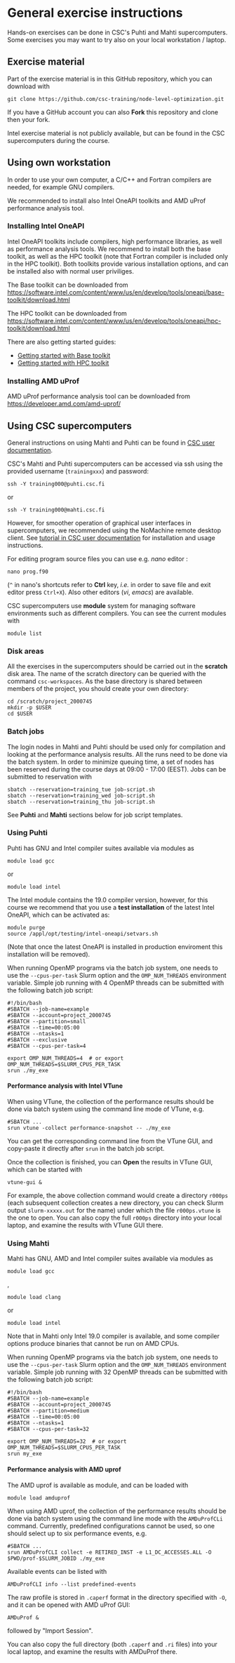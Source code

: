 # General exercise instructions

Hands-on exercises can be done in CSC's Puhti and Mahti
supercomputers. Some exercises you may want to try also on your local
workstation / laptop.

## Exercise material

Part of the exercise material is in this GitHub repository, which you
can download with

```
git clone https://github.com/csc-training/node-level-optimization.git
```

If you have a GitHub account you can also **Fork** this repository and
clone then your fork. 

Intel exercise material is not publicly available, but can be found
in the CSC supercomputers during the course.

## Using own workstation

In order to use your own computer, a C/C++ and Fortran compilers are
needed, for example GNU compilers.

We recommended to install also Intel OneAPI toolkits and AMD uProf
performance analysis tool.

### Installing Intel OneAPI

Intel OneAPI toolkits include compilers, high performance libraries,
as well as performance analysis tools. We recommend to install both
the base toolkit, as well as the HPC toolkit (note that Fortran
compiler is included only in the HPC toolkit). Both toolkits provide
various installation options, and can be installed also with normal
user priviliges.

The Base toolkit can be downloaded from
https://software.intel.com/content/www/us/en/develop/tools/oneapi/base-toolkit/download.html

The HPC toolkit can be downloaded from
https://software.intel.com/content/www/us/en/develop/tools/oneapi/hpc-toolkit/download.html

There are also getting started guides:

- [Getting started with Base
  toolkit](https://software.intel.com/content/www/us/en/develop/documentation/get-started-with-intel-oneapi-base-linux/top.html)
- [Getting started with HPC
  toolkit](https://software.intel.com/content/www/us/en/develop/documentation/get-started-with-intel-oneapi-hpc-linux/top.html)
  
### Installing AMD uProf

AMD uProf performance analysis tool can be downloaded from
https://developer.amd.com/amd-uprof/

## Using CSC supercomputers

General instructions on using Mahti and Puhti can be found in [CSC user
documentation](https://docs.csc.fi/computing/overview/).

CSC's Mahti and Puhti supercomputers can be accessed via ssh using the
provided username (`trainingxxx`) and password:
```
ssh -Y training000@puhti.csc.fi
```
or
```
ssh -Y training000@mahti.csc.fi
```
However, for smoother operation of graphical user interfaces in
supercomputers, we recommended using the NoMachine remote
desktop client. See [tutorial in CSC user
documentation](https://docs.csc.fi/support/tutorials/nomachine-usage/)
for installation and usage instructions.

For editing program source files you can use e.g. *nano* editor :

```
nano prog.f90
```
(`^` in nano's shortcuts refer to **Ctrl** key, *i.e.* in order to save file and exit editor press `Ctrl+X`).
Also other editors (*vi*, *emacs*) are available.

CSC supercomputers use **module** system for managing software
environments such as different compilers. You can see the current
modules with
```
module list
```

### Disk areas

All the exercises in the supercomputers should be carried out in the
**scratch** disk area. The name of the scratch directory can be
queried with the command `csc-workspaces`. As the base directory is
shared between members of the project, you should create your own
directory:
```
cd /scratch/project_2000745
mkdir -p $USER
cd $USER
```

### Batch jobs

The login nodes in Mahti and Puhti should be used only for compilation
and looking at the performance analysis results. All the runs need to
be done via the batch system. In order to minimize queuing time, a set
of nodes has been reserved during the course days at 09:00 - 17:00 (EEST).
Jobs can be submitted to reservation with
```
sbatch --reservation=training_tue job-script.sh
sbatch --reservation=training_wed job-script.sh
sbatch --reservation=training_thu job-script.sh
```

See **Puhti** and **Mahti** sections below for job script templates.

### Using Puhti

Puhti has GNU and Intel compiler suites available via modules as
```
module load gcc
```
or
```
module load intel
```
The Intel module contains the 19.0 compiler version, however, for this
course we recommend that you use a **test installation** of the latest
Intel OneAPI, which can be activated as:
```
module purge
source /appl/opt/testing/intel-oneapi/setvars.sh
```
(Note that once the latest OneAPI is installed in production
enviroment this installation will be removed).

When running OpenMP programs via the batch job system, one needs to use the `--cpus-per-task` Slurm option and the `OMP_NUM_THREADS` environment variable. 
Simple job running with 4 OpenMP threads can be submitted with the following batch job script:
```
#!/bin/bash
#SBATCH --job-name=example
#SBATCH --account=project_2000745
#SBATCH --partition=small
#SBATCH --time=00:05:00
#SBATCH --ntasks=1
#SBATCH --exclusive
#SBATCH --cpus-per-task=4

export OMP_NUM_THREADS=4  # or export OMP_NUM_THREADS=$SLURM_CPUS_PER_TASK
srun ./my_exe
```

#### Performance analysis with Intel VTune

When using VTune, the collection of the performance results should be
done via batch system using the command line mode of VTune, e.g.
```
#SBATCH ...
srun vtune -collect performance-snapshot -- ./my_exe
```
You can get the corresponding command line from the VTune GUI, and
copy-paste it directly after `srun` in the batch job script.

Once the collection is finished, you can **Open** the results in VTune
GUI, which can be started with
```
vtune-gui &
```
For example, the above collection command would create a directory
`r000ps` (each subsequent collection creates a new directory, you can
check Slurm output `slurm-xxxxx.out` for the name) under which the
file `r000ps.vtune` is the one to open. You can also copy the full
`r000ps` directory into your local laptop, and examine the results
with VTune GUI there.

### Using Mahti

Mahti has GNU, AMD and Intel compiler suites available via modules as
```
module load gcc
```
,
```
module load clang
```
or
```
module load intel
```
Note that in Mahti only Intel 19.0 compiler is available, and some
compiler options produce binaries that cannot be run on AMD CPUs.

When running OpenMP programs via the batch job system, one needs to use the `--cpus-per-task` Slurm option and the `OMP_NUM_THREADS` environment variable. 
Simple job running with 32 OpenMP threads can be submitted with the following batch job script:
```
#!/bin/bash
#SBATCH --job-name=example
#SBATCH --account=project_2000745
#SBATCH --partition=medium
#SBATCH --time=00:05:00
#SBATCH --ntasks=1
#SBATCH --cpus-per-task=32

export OMP_NUM_THREADS=32  # or export OMP_NUM_THREADS=$SLURM_CPUS_PER_TASK
srun my_exe
```

#### Performance analysis with AMD uprof

The AMD uprof is available as module, and can be loaded with
```
module load amduprof
```

When using AMD uprof, the collection of the performance results should be
done via batch system using the command line mode with the
`AMDuProfCLi` command. Currently, predefined configurations cannot be
used, so one should select up to six performance events, e.g.

```
#SBATCH ...
srun AMDuProfCLI collect -e RETIRED_INST -e L1_DC_ACCESSES.ALL -O $PWD/prof-$SLURM_JOBID ./my_exe
```
Available events can be listed with 
```
AMDuProfCLI info --list predefined-events
```

The raw profile is stored in `.caperf` format in the directory
specified with `-O`, and it can be opened with AMD uProf GUI:
```
AMDuProf &
```
followed by "Import Session". 

You can also copy the full directory (both `.caperf` and `.ri` files)
into your local laptop, and examine the results
with AMDuProf there.



